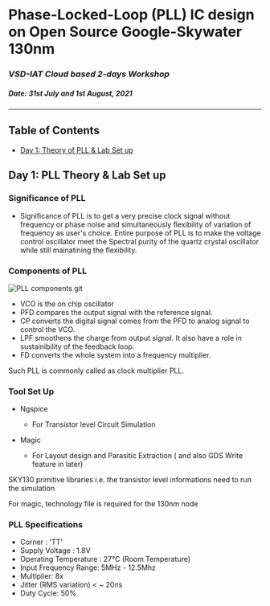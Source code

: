 # Phase-Locked-Loop (PLL) IC design on Open Source Google-Skywater 130nm
### _VSD-IAT Cloud based 2-days Workshop_
##### _Date: 31st July and 1st August, 2021_
---

## Table of Contents

- [Day 1: Theory of PLL & Lab Set up](https://github.com/supriyakhatoniar/avsd_PLL/blob/main/README.md#day-1-theory-of-pll--lab-set-up)

## Day 1: PLL Theory & Lab Set up

### Significance of PLL
- Significance of PLL is to get a very precise clock signal without frequency or phase noise and simultaneously flexibility of variation of frequency as user's choice. Entire purpose of PLL is to make the voltage control oscillator meet the Spectral purity of the quartz crystal oscillator while still mainatining the flexibility.


### Components of PLL

![PLL components git](https://user-images.githubusercontent.com/69808870/127848939-f242b644-21f3-49f6-97e2-1991dfef1863.png)

- VCO is the on chip oscillator
- PFD compares the output signal with the reference signal.
- CP converts the digital signal comes from the PFD to analog signal to control the VCO.
- LPF smoothens the charge from output signal. It also have a role in sustainibility of the feedback loop.
- FD converts the whole system into a frequency multiplier.

Such PLL is commonly called as clock multiplier PLL.


### Tool Set Up
- Ngspice
  - For Transistor level Circuit Simulation

- Magic
  - For Layout design and Parasitic Extraction ( and also GDS Write feature in later)


SKY130 primitive libraries i.e. the transistor level informations need to run the simulation

For magic, technology file is required for the 130nm node

### PLL Specifications
- Corner : 'TT'
- Supply Voltage : 1.8V
- Operating Temperature : 27°C (Room Temperature)
- Input Frequency Range: 5MHz - 12.5Mhz
- Multiplier: 8x
- Jitter (RMS variation) < ~ 20ns
- Duty Cycle: 50%
